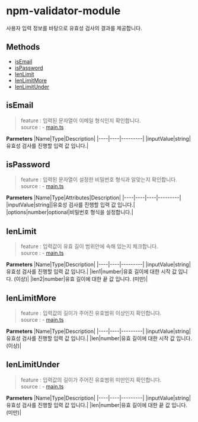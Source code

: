 # npm-validator-module

사용자 입력 정보를 바탕으로 유효성 검사의 결과를 제공합니다.

## Methods

- [isEmail](#isEmail)
- [isPassword](#isPassword)
- [lenLimit](#lenLimit)
- [lenLimitMore](#lenLimitMore)
- [lenLimitUnder](#lenLimitUnder)

## isEmail

> feature : 입력된 문자열이 이메일 형식인지 확인합니다.  
> source : - [main.ts](./src/main.ts/#L124)

**Parmeters**
|Name|Type|Description|
|----|----|---------|
|inputValue|string|유효성 검사를 진행할 입력 값 입니다.|

## isPassword

> feature : 입력된 문자열이 설정한 비밀번호 형식과 알맞는지 확인합니다.  
> source : - [main.ts](./src/main.ts/#L151)

**Parmeters**
|Name|Type|Attributes|Description|
|----|----|----|---------|
|inputValue|string||유효성 검사를 진행할 입력 값 입니다.|
|options|number|optional|비밀번호 형식을 설정합니다.|

## lenLimit

> feature : 입력값이 유효 길이 범위안에 속해 있는지 체크합니다.  
> source : - [main.ts](./src/main.ts/#L55)

**Parmeters**
|Name|Type|Description|
|----|----|---------|
|inputValue|string|유효성 검사를 진행할 입력 값 입니다.|
|len1|number|유효 길이에 대한 시작 값 입니다. (이상)|
|len2|number|유효 길이에 대한 끝 값 입니다. (미만)|

## lenLimitMore

> feature : 입력값의 길이가 주어진 유효범위 이상인지 확인합니다.  
> source : - [main.ts](./src/main.ts/#L77)

**Parmeters**
|Name|Type|Description|
|----|----|---------|
|inputValue|string|유효성 검사를 진행할 입력 값 입니다.|
|len|number|유효 길이에 대한 시작 값 입니다. (이상)|

## lenLimitUnder

> feature : 입력값의 길이가 주어진 유효범위 미만인지 확인합니다.  
> source : - [main.ts](./src/main.ts/#L99)

**Parmeters**
|Name|Type|Description|
|----|----|---------|
|inputValue|string|유효성 검사를 진행할 입력 값 입니다.|
|len|number|유효 길이에 대한 끝 값 입니다. (미만)|
